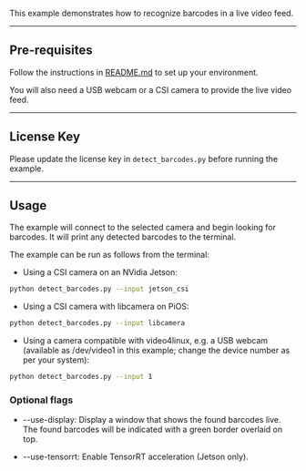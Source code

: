 This example demonstrates how to recognize barcodes in a live video feed.

----

## Pre-requisites

Follow the instructions in [README.md](../README.md) to set up your environment.

You will also need a USB webcam or a CSI camera to provide the live video feed.

---

## License Key

Please update the license key in `detect_barcodes.py` before running the example.

----
## Usage

The example will connect to the selected camera and begin looking for barcodes. It will print any detected barcodes to the terminal.

The example can be run as follows from the terminal:

* Using a CSI camera on an NVidia Jetson:

```bash
python detect_barcodes.py --input jetson_csi
```


* Using a CSI camera with libcamera on PiOS:
    
```bash
python detect_barcodes.py --input libcamera
```

* Using a camera compatible with video4linux, e.g. a USB webcam (available as /dev/video1 in this example; change the device number as per your system):

```bash
python detect_barcodes.py --input 1
```

### Optional flags

* --use-display: Display a window that shows the found barcodes live. The found barcodes will be indicated with a green border overlaid on top.

* --use-tensorrt: Enable TensorRT acceleration (Jetson only).
